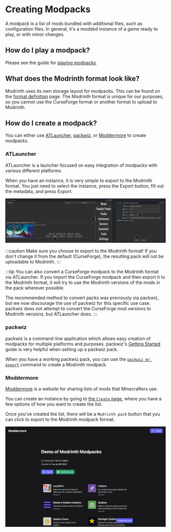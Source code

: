 # Creating Modpacks

A modpack is a list of mods bundled with additional files, such as configuration files. In general, it's a modded instance of a game ready to play, or with minor changes.

## How do I play a modpack?

Please see the guide for [playing modpacks](playing_modpacks.md).

## What does the Modrinth format look like?

Modrinth uses its own storage layout for modpacks. This can be found on the [format definition](format_definition.md) page. The Modrinth format is unique for our purposes, so you cannot use the CurseForge format or another format to upload to Modrinth.

## How do I create a modpack?

You can either use [ATLauncher](https://atlauncher.com), [packwiz](https://github.com/packwiz/packwiz), or [Moddermore](https://moddermore.vercel.app) to create modpacks.

### ATLauncher

ATLauncher is a launcher focused on easy integration of modpacks with various different platforms.

When you have an instance, it is very simple to export to the Modrinth format. You just need to select the instance, press the Export button, fill out the metadata, and press Export.

![ATLauncher export](../../static/img/tutorial/atlauncherExport.png)

:::caution
Make sure you choose to export to the Modrinth format! If you don't change it from the default (CurseForge), the resulting pack will not be uploadable to Modrinth.
:::

:::tip
You can also convert a CurseForge modpack to the Modrinth format via ATLauncher. If you import the CurseForge modpack and then export it to the Modrinth format, it will try to use the Modrinth versions of the mods in the pack wherever possible.

The recommended method to convert packs was previously via packwiz, but we now discourage the use of packwiz for this specific use case. packwiz does not attempt to convert the CurseForge mod versions to Modrinth versions, but ATLauncher does.
:::

### packwiz

packwiz is a command-line application which allows easy creation of modpacks for multiple platforms and purposes. packwiz's [Getting Started](https://packwiz.infra.link/tutorials/creating/getting-started/) guide is very helpful when setting up a packwiz pack.

When you have a working packwiz pack, you can use the [`packwiz mr export`] command to create a Modrinth modpack.

[`packwiz mr export`]: https://packwiz.infra.link/reference/commands/packwiz_modrinth_export/

### Moddermore

[Moddermore](https://moddermore.vercel.app) is a website for sharing lists of mods that Minecrafters use.

You can create an instance by going to [the `Create` page](https://moddermore.vercel.app/new), where you have a few options of how you want to create the list.

Once you've created the list, there will be a `Modrinth pack` button that you can click to export to the Modrinth modpack format.

![Export from Moddermore](../../static/img/tutorial/moddermore.png)
